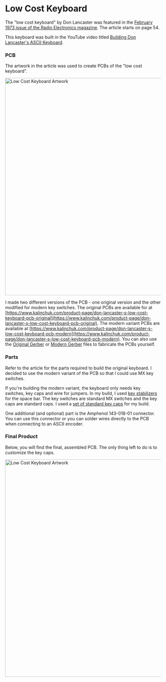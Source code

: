 # Low Cost Keyboard

The "low cost keyboard" by Don Lancaster was featured in the [February 1973 issue of the Radio Electronics magazine](low_cost_keyboard_2_73.pdf). The article starts on page 54.

This keyboard was built in the YouTube video titled [Building Don Lancaster's ASCII Keyboard](https://youtu.be/akgyQJSSxYs).

### PCB

The artwork in the article was used to create PCBs of the "low cost keyboard".

<img width="704" alt="Low Cost Keyboard Artwork" src="https://github.com/user-attachments/assets/ba0e399e-865e-4879-a29e-6433dd137040">

I made two different versions of the PCB - one original version and the other modified for modern key switches. The original PCBs are available for at [https://www.kalinchuk.com/product-page/don-lancaster-s-low-cost-keyboard-pcb-original](https://www.kalinchuk.com/product-page/don-lancaster-s-low-cost-keyboard-pcb-original). The modern variant PCBs are available at [https://www.kalinchuk.com/product-page/don-lancaster-s-low-cost-keyboard-pcb-modern](https://www.kalinchuk.com/product-page/don-lancaster-s-low-cost-keyboard-pcb-modern). You can also use the [Original Gerber](original_gerber.zip) or [Modern Gerber](modern_gerber.zip) files to fabricate the PCBs yourself.

### Parts

Refer to the article for the parts required to build the original keyboard. I decided to use the modern variant of the PCB so that I could use MX key switches.

If you're building the modern variant, the keyboard only needs key switches, key caps and wire for jumpers. In my build, I used [key stabilizers](https://www.amazon.com/gp/product/B096JWNKVG) for the space bar. The key switches are standard MX switches and the key caps are standard caps. I used a [set of standard key caps](https://www.amazon.com/gp/product/B0BLMJQRSG) for my build.

One additional (and optional) part is the Amphenol 143-018-01 connector. You can use this connector or you can solder wires directly to the PCB when connecting to an ASCII encoder.

### Final Product

Below, you will find the final, assembled PCB. The only thing left to do is to customize the key caps.

<img width="704" alt="Low Cost Keyboard Artwork" src="https://github.com/user-attachments/assets/d926b169-8336-40e7-9e40-23ed25c599d3">
